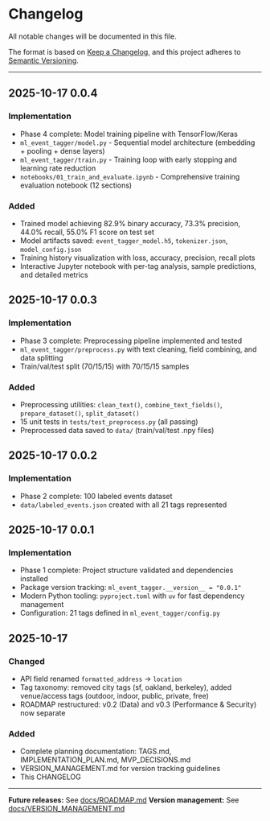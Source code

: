# Changelog

All notable changes will be documented in this file.

The format is based on [Keep a Changelog](https://keepachangelog.com/en/1.0.0/),
and this project adheres to [Semantic Versioning](https://semver.org/spec/v2.0.0.html).

---

## 2025-10-17 0.0.4

### Implementation

-   Phase 4 complete: Model training pipeline with TensorFlow/Keras
-   `ml_event_tagger/model.py` - Sequential model architecture (embedding + pooling + dense layers)
-   `ml_event_tagger/train.py` - Training loop with early stopping and learning rate reduction
-   `notebooks/01_train_and_evaluate.ipynb` - Comprehensive training evaluation notebook (12 sections)

### Added

-   Trained model achieving 82.9% binary accuracy, 73.3% precision, 44.0% recall, 55.0% F1 score on test set
-   Model artifacts saved: `event_tagger_model.h5`, `tokenizer.json`, `model_config.json`
-   Training history visualization with loss, accuracy, precision, recall plots
-   Interactive Jupyter notebook with per-tag analysis, sample predictions, and detailed metrics

## 2025-10-17 0.0.3

### Implementation

-   Phase 3 complete: Preprocessing pipeline implemented and tested
-   `ml_event_tagger/preprocess.py` with text cleaning, field combining, and data splitting
-   Train/val/test split (70/15/15) with 70/15/15 samples

### Added

-   Preprocessing utilities: `clean_text()`, `combine_text_fields()`, `prepare_dataset()`, `split_dataset()`
-   15 unit tests in `tests/test_preprocess.py` (all passing)
-   Preprocessed data saved to `data/` (train/val/test .npy files)

## 2025-10-17 0.0.2

### Implementation

-   Phase 2 complete: 100 labeled events dataset
-   `data/labeled_events.json` created with all 21 tags represented

## 2025-10-17 0.0.1

### Implementation

-   Phase 1 complete: Project structure validated and dependencies installed
-   Package version tracking: `ml_event_tagger.__version__ = "0.0.1"`
-   Modern Python tooling: `pyproject.toml` with `uv` for fast dependency management
-   Configuration: 21 tags defined in `ml_event_tagger/config.py`

## 2025-10-17

### Changed

-   API field renamed `formatted_address` → `location`
-   Tag taxonomy: removed city tags (sf, oakland, berkeley), added venue/access tags (outdoor, indoor, public, private, free)
-   ROADMAP restructured: v0.2 (Data) and v0.3 (Performance & Security) now separate

### Added

-   Complete planning documentation: TAGS.md, IMPLEMENTATION_PLAN.md, MVP_DECISIONS.md
-   VERSION_MANAGEMENT.md for version tracking guidelines
-   This CHANGELOG

---

**Future releases:** See [docs/ROADMAP.md](docs/ROADMAP.md)
**Version management:** See [docs/VERSION_MANAGEMENT.md](docs/VERSION_MANAGEMENT.md)
